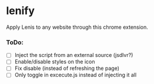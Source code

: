 # lenify
Apply Lenis to any website through this chrome extension.

### ToDo:

- [ ] Inject the script from an external source (jsdlvr?)
- [ ] Enable/disable styles on the icon
- [ ] Fix disable (instead of refreshing the page)
- [ ] Only toggle in excecute.js instead of injecting it all
